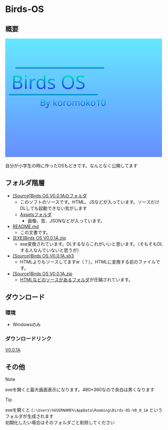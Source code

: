 # Birds-OS
## 概要

<img width="500" src="https://raw.githubusercontent.com/koromoko10/Birds-OS/1fb9a2def1942774e1f8fe563b6bd0fe8921b6de/%5BSource%5DBirds%20OS%20V0.0.1A/assets/c85448d3c9a4fdce3037d1d6b030d361.svg" title="Birds OS image">

自分が小学生の時に作ったOSもどきです。なんとなく公開してます
## フォルダ階層

* [[Source]Birds OS V0.0.1Aのフォルダ](https://github.com/koromoko10/Birds-OS/tree/main/%5BSource%5DBirds%20OS%20V0.0.1A)
  * このソフトのソースです。HTML、JSなどが入っています。ソースだけDLしても起動できない気がします
  * [Assetsフォルダ](https://github.com/koromoko10/Birds-OS/tree/main/%5BSource%5DBirds%20OS%20V0.0.1A/assets)
    * 画像、音、JSONなどが入っています。
* [README.md](https://github.com/koromoko10/Birds-OS/blob/main/README.md)
  * この文書です。
* [[EXE]Birds OS V0.0.1A.zip](https://github.com/koromoko10/Birds-OS/blob/main/%5BEXE%5DBirds%20OS%20V0.0.1A.zip)
  * exe変換されています。DLするならこれがいいと思います。（そもそもDLする人なんていないと思うが）
* [[Source]Birds OS V0.0.1A.sb3](https://github.com/koromoko10/Birds-OS/blob/main/%5BSource%5DBirds%20OS%20V0.0.1A.sb3)
  * HTMLよりもソースしてますw（？）。HTMLに変換する前のファイルです。
* [[Source]Birds OS V0.0.1A.zip](https://github.com/koromoko10/Birds-OS/blob/main/%5BSource%5DBirds%20OS%20V0.0.1A.zip)
  * [HTMLなどのソースがあるフォルダ](https://github.com/koromoko10/Birds-OS/tree/main/%5BSource%5DBirds%20OS%20V0.0.1A)が圧縮されています。

## ダウンロード
### 環境
* Windowsのみ
### ダウンロードリンク
[V0.0.1A](https://github.com/koromoko10/Birds-OS/blob/main/%5BEXE%5DBirds%20OS%20V0.0.1A.zip)

## その他

> [!NOTE]
> exeを開くと最大画面表示になります。480*360なので余白は黒くなります

> [!TIP]
> exeを開くと `C:\Users\%USERNAME%\AppData\Roaming\Birds-OS-V0_0_1A` というフォルダが生成されます<br>
> 初期化したい場合はそのフォルダごと削除してください
